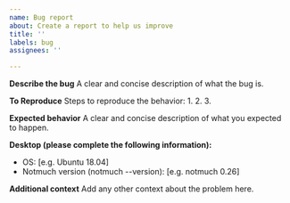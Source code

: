 ```yaml
---
name: Bug report
about: Create a report to help us improve
title: ''
labels: bug
assignees: ''

---
```


**Describe the bug**
A clear and concise description of what the bug is.

**To Reproduce**
Steps to reproduce the behavior:
1.
2.
3.

**Expected behavior**
A clear and concise description of what you expected to happen.

**Desktop (please complete the following information):**
 - OS: [e.g. Ubuntu 18.04]
 - Notmuch version (notmuch --version): [e.g. notmuch 0.26] 

**Additional context**
Add any other context about the problem here.
